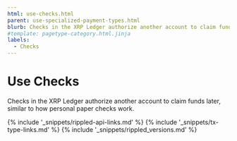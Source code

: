 ```yaml
---
html: use-checks.html
parent: use-specialized-payment-types.html
blurb: Checks in the XRP Ledger authorize another account to claim funds later, similar to how personal paper checks work.
#template: pagetype-category.html.jinja
labels:
  - Checks
---
```

# Use Checks

Checks in the XRP Ledger authorize another account to claim funds later, similar to how personal paper checks work.

<!--{# common link defs #}-->
{% include '_snippets/rippled-api-links.md' %}
{% include '_snippets/tx-type-links.md' %}
{% include '_snippets/rippled_versions.md' %}
